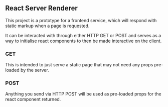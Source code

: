 ## React Server Renderer

This project is a prototype for a frontend service, which will respond with static markup when a page is requested.

It can be interacted with through either HTTP GET or POST and serves as a way to initialise react components to then be made interactive on the client.

### GET
This is intended to just serve a static page that may not need any props pre-loaded by the server.

### POST
Anything you send via HTTP POST will be used as pre-loaded props for the react component returned.

